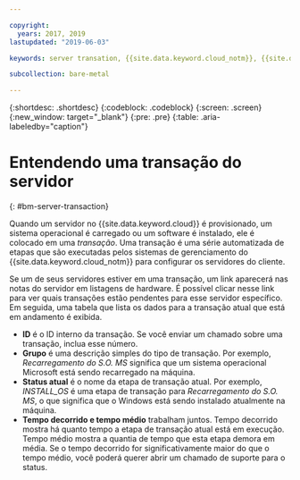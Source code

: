 ```yaml
---

copyright:
  years: 2017, 2019
lastupdated: "2019-06-03"

keywords: server transation, {{site.data.keyword.cloud_notm}}, {{site.data.keyword.cloud}}

subcollection: bare-metal

---
```


{:shortdesc: .shortdesc}
{:codeblock: .codeblock}
{:screen: .screen}
{:new_window: target="_blank"}
{:pre: .pre}
{:table: .aria-labeledby="caption"}

# Entendendo uma transação do servidor
{: #bm-server-transaction}

Quando um servidor no {{site.data.keyword.cloud}} é provisionado, um sistema operacional é carregado ou um software é instalado, ele é colocado em uma *transação*.  Uma transação é uma série automatizada de etapas que são executadas pelos sistemas de gerenciamento do
{{site.data.keyword.cloud_notm}} para configurar os servidores do cliente.

Se um de seus servidores estiver em uma transação, um link aparecerá nas notas do servidor em listagens de hardware.  É possível clicar nesse link para ver quais transações estão pendentes para esse servidor específico.  Em seguida, uma tabela que lista os dados para a transação atual que está em andamento é exibida.

* **ID** é o ID interno da transação.  Se você enviar um chamado sobre uma transação, inclua esse número.
* **Grupo** é uma descrição simples do tipo de transação.  Por exemplo, *Recarregamento do S.O. MS* significa que um sistema operacional Microsoft está sendo recarregado na máquina.
* **Status atual** é o nome da etapa de transação atual.  Por exemplo, *INSTALL_OS* é uma etapa de transação para *Recarregamento do S.O. MS*, o que significa que o Windows está sendo instalado atualmente na máquina.
* **Tempo decorrido e tempo médio** trabalham juntos.  Tempo decorrido mostra há quanto tempo a etapa de transação atual está em execução.  Tempo médio mostra a quantia de tempo que esta etapa demora em média.  Se o tempo decorrido for significativamente maior do que o tempo médio, você poderá querer abrir um chamado de suporte para o
status.
